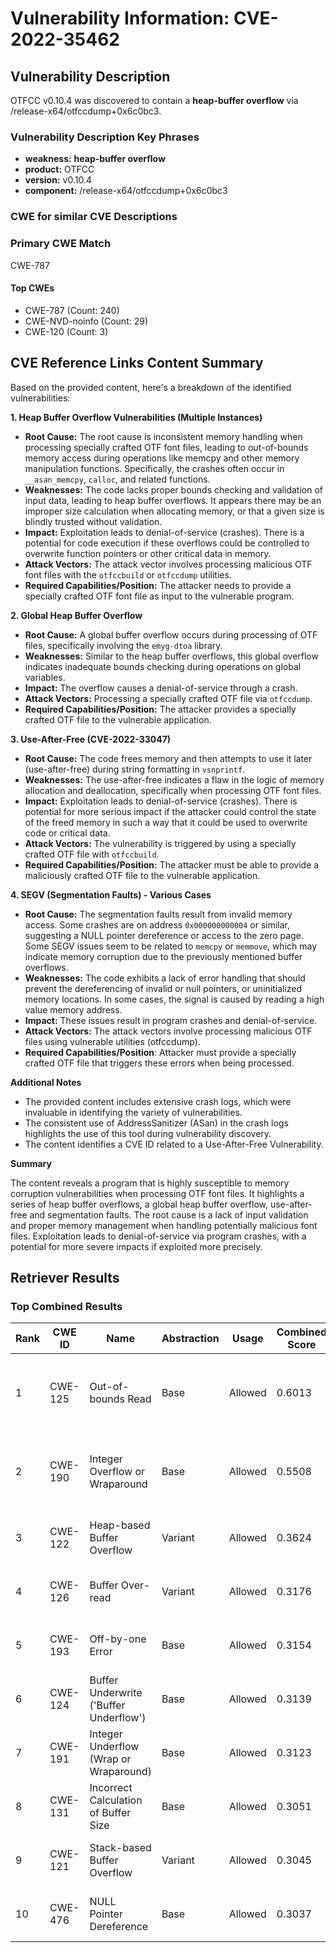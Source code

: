 # Vulnerability Information: CVE-2022-35462

## Vulnerability Description
OTFCC v0.10.4 was discovered to contain a **heap-buffer overflow** via /release-x64/otfccdump+0x6c0bc3.

### Vulnerability Description Key Phrases
- **weakness:** **heap-buffer overflow**
- **product:** OTFCC
- **version:** v0.10.4
- **component:** /release-x64/otfccdump+0x6c0bc3

### CWE for similar CVE Descriptions
### Primary CWE Match
CWE-787

#### Top CWEs
- CWE-787 (Count: 240)
- CWE-NVD-noinfo (Count: 29)
- CWE-120 (Count: 3)

## CVE Reference Links Content Summary
Based on the provided content, here's a breakdown of the identified vulnerabilities:

**1. Heap Buffer Overflow Vulnerabilities (Multiple Instances)**

*   **Root Cause:**  The root cause is inconsistent memory handling when processing specially crafted OTF font files, leading to out-of-bounds memory access during operations like memcpy and other memory manipulation functions. Specifically, the crashes often occur in `__asan_memcpy`, `calloc`, and related functions.
*   **Weaknesses:** The code lacks proper bounds checking and validation of input data, leading to heap buffer overflows. It appears there may be an improper size calculation when allocating memory, or that a given size is blindly trusted without validation.
*   **Impact:** Exploitation leads to denial-of-service (crashes). There is a potential for code execution if these overflows could be controlled to overwrite function pointers or other critical data in memory.
*   **Attack Vectors:** The attack vector involves processing malicious OTF font files with the `otfccbuild` or `otfccdump` utilities.
*  **Required Capabilities/Position:** The attacker needs to provide a specially crafted OTF font file as input to the vulnerable program.

**2. Global Heap Buffer Overflow**

*   **Root Cause:** A global buffer overflow occurs during processing of OTF files, specifically involving the `emyg-dtoa` library.
*   **Weaknesses:** Similar to the heap buffer overflows, this global overflow indicates inadequate bounds checking during operations on global variables.
*   **Impact:**  The overflow causes a denial-of-service through a crash.
*   **Attack Vectors:** Processing a specially crafted OTF file via `otfccdump`.
*   **Required Capabilities/Position:** The attacker provides a specially crafted OTF file to the vulnerable application.

**3. Use-After-Free (CVE-2022-33047)**

*   **Root Cause:** The code frees memory and then attempts to use it later (use-after-free) during string formatting in `vsnprintf`.
*   **Weaknesses:** The use-after-free indicates a flaw in the logic of memory allocation and deallocation, specifically when processing OTF font files.
*   **Impact:** Exploitation leads to denial-of-service (crashes). There is potential for more serious impact if the attacker could control the state of the freed memory in such a way that it could be used to overwrite code or critical data.
*  **Attack Vectors:** The vulnerability is triggered by using a specially crafted OTF file with `otfccbuild`.
*  **Required Capabilities/Position:** The attacker must be able to provide a maliciously crafted OTF file to the vulnerable application.

**4. SEGV (Segmentation Faults) - Various Cases**

*   **Root Cause:** The segmentation faults result from invalid memory access.  Some crashes are on address `0x000000000004` or similar, suggesting a NULL pointer dereference or access to the zero page. Some SEGV issues seem to be related to `memcpy` or `memmove`, which may indicate memory corruption due to the previously mentioned buffer overflows.
*   **Weaknesses:** The code exhibits a lack of error handling that should prevent the dereferencing of invalid or null pointers, or uninitialized memory locations. In some cases, the signal is caused by reading a high value memory address.
*  **Impact:** These issues result in program crashes and denial-of-service.
*   **Attack Vectors:** The attack vectors involve processing malicious OTF files using vulnerable utilities (otfccdump).
*   **Required Capabilities/Position**: Attacker must provide a specially crafted OTF file that triggers these errors when being processed.

**Additional Notes**

*   The provided content includes extensive crash logs, which were invaluable in identifying the variety of vulnerabilities.
*   The consistent use of AddressSanitizer (ASan) in the crash logs highlights the use of this tool during vulnerability discovery.
* The content identifies a CVE ID related to a Use-After-Free Vulnerability.

**Summary**

The content reveals a program that is highly susceptible to memory corruption vulnerabilities when processing OTF font files. It highlights a series of heap buffer overflows, a global heap buffer overflow, use-after-free and segmentation faults.  The root cause is a lack of input validation and proper memory management when handling potentially malicious font files. Exploitation leads to denial-of-service via program crashes, with a potential for more severe impacts if exploited more precisely.

## Retriever Results

### Top Combined Results

| Rank | CWE ID | Name | Abstraction | Usage | Combined Score | Retrievers | Individual Scores |
|------|--------|------|-------------|-------|---------------|------------|-------------------|
| 1 | CWE-125 | Out-of-bounds Read | Base | Allowed | 0.6013 | dense, sparse, graph | dense: 0.523, sparse: 0.162, graph: 0.691 |
| 2 | CWE-190 | Integer Overflow or Wraparound | Base | Allowed | 0.5508 | dense, sparse, graph | dense: 0.561, sparse: 0.105, graph: 0.588 |
| 3 | CWE-122 | Heap-based Buffer Overflow | Variant | Allowed | 0.3624 | dense, sparse | dense: 0.577, sparse: 0.181 |
| 4 | CWE-126 | Buffer Over-read | Variant | Allowed | 0.3176 | dense, sparse | dense: 0.546, sparse: 0.124 |
| 5 | CWE-193 | Off-by-one Error | Base | Allowed | 0.3154 | dense, sparse | dense: 0.515, sparse: 0.101 |
| 6 | CWE-124 | Buffer Underwrite ('Buffer Underflow') | Base | Allowed | 0.3139 | dense, sparse | dense: 0.518, sparse: 0.096 |
| 7 | CWE-191 | Integer Underflow (Wrap or Wraparound) | Base | Allowed | 0.3123 | dense, sparse | dense: 0.519, sparse: 0.091 |
| 8 | CWE-131 | Incorrect Calculation of Buffer Size | Base | Allowed | 0.3051 | dense, sparse | dense: 0.506, sparse: 0.091 |
| 9 | CWE-121 | Stack-based Buffer Overflow | Variant | Allowed | 0.3045 | dense, sparse | dense: 0.552, sparse: 0.093 |
| 10 | CWE-476 | NULL Pointer Dereference | Base | Allowed | 0.3037 | dense, sparse | dense: 0.488, sparse: 0.104 |

